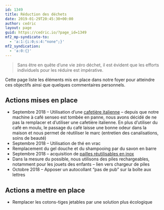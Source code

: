 ```yaml
---
id: 1349
title: Réduction des déchets
date: 2019-01-29T20:45:30+00:00
author: cedric
layout: page
guid: https://cedric.io/?page_id=1349
mf2_mp-syndicate-to:
  - 'a:1:{i:0;s:4:"none";}'
mf2_syndication:
  - 'a:0:{}'
---
```

> Sans être en quête d’une vie zéro déchet, il est évident que les efforts individuels pour les réduire est impérative.

Cette page liste les éléments mis en place dans notre foyer pour atteindre ces objectifs ainsi que quelques commentaires personnels.

## Actions mises en place

  * Septembre 2018 &#8211; Utilisation d’une [cafetière italienne](https://www.amazon.fr/gp/product/B00004RFRU/ref=as_li_qf_asin_il_tl?ie=UTF8&tag=cedricio-21&creative=6746&linkCode=as2&creativeASIN=B00004RFRU&linkId=eae08de471325afc0997fefef9832032) &#8211; depuis que notre machine à café senseo est tombée en panne, nous avons décidé de ne pas la remplacer et d’utiliser une cafetière italienne. En plus d’utiliser du café en moulu, le passage du café laisse une bonne odeur dans la maison et nous permet de réutiliser le marc (entretien des canalisations, soins de beauté)
  * Septembre 2018 &#8211; Utilisation de thé en vrac
  * Remplacement du gel douche et du shampooing par du savon en barre
  * Septembre 2018 &#8211; acquisition de [pailles réutilisables en inox](https://amzn.to/2IyHA5n)
  * Dans la mesure du possible, nous utilisons des piles rechargeables, notamment pour les jouets des enfants &#8211; lien vers chargeur de piles
  * Octobre 2018 &#8211; Apposer un autocollant “pas de pub” sur la boîte aux lettres

## Actions a mettre en place

  * Remplacer les cotons-tiges jetables par une solution plus écologique